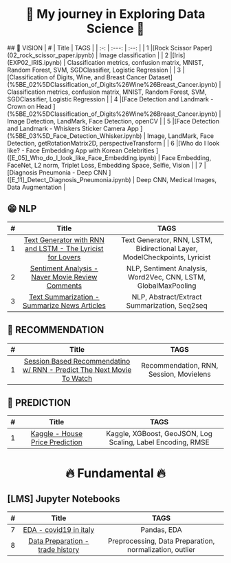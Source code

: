 <h1 align="center">
  🛫 My journey in Exploring Data Science 🛬
</h1>
## 👀 VISION
|  #  | Title  | TAGS |
| :-: | :---:  | :--: | 
|  1  |[Rock Scissor Paper](02_rock_scissor_paper.ipynb) | Image classification | 
|  2  |[Iris](EXP02_IRIS.ipynb) | Classification metrics, confusion matrix, MNIST, Random Forest, SVM, SGDClassifier, Logistic Regression  | 
|  3  |[Classification of Digits, Wine, and Breast Cancer Dataset](%5BE_02%5DClassification_of_Digits%26Wine%26Breast_Cancer.ipynb) | Classification metrics, confusion matrix, MNIST, Random Forest, SVM, SGDClassifier, Logistic Regression  | 
|  4  |[Face Detection and Landmark - Crown on Head ](%5BE_02%5DClassification_of_Digits%26Wine%26Breast_Cancer.ipynb) | Image Detection, LandMark, Face Detection, openCV  | 
|  5  |[Face Detection and Landmark - Whiskers Sticker Camera App ](%5BE_03%5D_Face_Detection_Whisker.ipynb) | Image, LandMark, Face Detection, getRotationMatrix2D, perspectiveTransform  | 
|  6  |[Who do I look like? - Face Embedding App with Korean Celebrities ]([E_05]_Who_do_I_look_like_Face_Embedding.ipynb) | Face Embedding, FaceNet, L2 norm, Triplet Loss, Embedding Space, Selfie, Vision  | 
|  7  |[Diagnosis Pneumonia - Deep CNN ]([E_11]_Detect_Diagnosis_Pneumonia.ipynb) | Deep CNN, Medical Images, Data Augmentation | 



## 😁 NLP
|  #  | Title  | TAGS |
| :-: | :---:  | :--: | 
|  1  |[Text Generator with RNN and LSTM - The Lyricist for Lovers ](%5BE_04%5D_Create_Lyricist_with_RNN_LSTM.ipynb) | Text Generator, RNN, LSTM, Bidirectional Layer, ModelCheckpoints, Lyricist  | 
|  2  |[Sentiment Analysis - Naver Movie Review Comments ](Sentiment_Analysis-Movie_Review.ipynb) | NLP, Sentiment Analysis, Word2Vec, CNN, LSTM, GlobalMaxPooling | 
|  3  |[Text Summarization - Summarize News Articles ]([E_10]_Text_Summarization.ipynb) | NLP, Abstract/Extract Summarization, Seq2seq | 


## 🤗 RECOMMENDATION
|  #  | Title  | TAGS |
| :-: | :---:  | :--: | 
|  1  |[Session Based Recommendatino w/ RNN - Predict The Next Movie To Watch ]([E_12]_prediction-next_movie_to_watch.ipynb) | Recommendation, RNN, Session, Movielens  | 

## 🧠 PREDICTION
|  #  | Title  | TAGS |
| :-: | :---:  | :--: | 
|  1  |[Kaggle - House Price Prediction ]([E_06]_House_Price_Prediction_KaKR_kaggle.ipynb) | Kaggle, XGBoost, GeoJSON, Log Scaling, Label Encoding, RMSE  | 
   
<h1 align="center">
  🔥 Fundamental 🔥
</h1>

## [LMS] Jupyter Notebooks
|  #  | Title  | TAGS |
| :-: | :---:  | :--: | 
|  7  |[EDA - covid19 in italy](Fundamental/covid19-in-italy.ipynb) | Pandas, EDA | 
|  8  |[Data Preparation - trade history](Fundamental/data_preprocessing-trade.ipynb) | Preprocessing, Data Preparation, normalization, outlier |   
         
<br/>
               